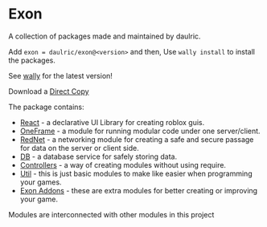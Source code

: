 # Exon

A collection of packages made and maintained by daulric.

Add `exon = daulric/exon@<version>` and then,
Use `wally install` to install the packages.

See [wally](https://wally.run/package/daulric/exon) for the latest version!

Download a [Direct Copy](./Exon.rbxm)

The package contains:
- [React](react/) - a declarative UI Library for creating roblox guis.
- [OneFrame](oneframe/) - a module for running modular code under one server/client.
- [RedNet](rednet/) - a networking module for creating a safe and secure passage for data on the server or client side.
- [DB](db/) - a database service for safely storing data.
- [Controllers](controllers/) - a way of creating modules without using require.
- [Util](util/) - this is just basic modules to make like easier when programming your games.
- [Exon Addons](addons/) - these are extra modules for better creating or improving your game.

Modules are interconnected with other modules in this project